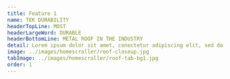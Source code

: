 ```yaml
---
title: Feature 1
name: TEK DURABILITY
headerTopLine: MOST
headerLargeWord: DURABLE
headerBottomLine: METAL ROOF IN THE INDUSTRY
detail: Lorem ipsum dolor sit amet, conectetur adipiscing elit, sed do eiusmod tempor icididunt ut labore et dolore manga aliqua.
image: ../images/homescroller/roof-closeup.jpg
tabImage: ../images/homescroller/roof-tab-bg1.jpg
order: 1
---
```

